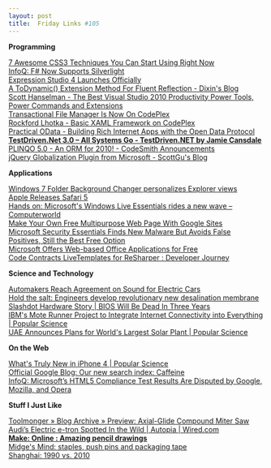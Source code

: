 ```yaml
---
layout: post
title:  Friday Links #105
---
```

**Programming**

[7 Awesome CSS3 Techniques You Can Start Using Right Now ](http://mashable.com/2010/06/04/awesome-css3-techniques/?utm_source=feedburner&utm_medium=feed&utm_campaign=Feed%3A+Mashable+%28Mashable%29&utm_content=Google+Reader)   
[InfoQ: F# Now Supports Silverlight ](http://www.infoq.com/news/2010/06/FSharp-Silverlight)   
[Expression Studio 4 Launches Officially](http://electricbeach.org/?p=682)   
[A ToDynamic() Extension Method For Fluent Reflection - Dixin's Blog](http://weblogs.asp.net/dixin/archive/2010/06/08/a-todynamic-extension-method-for-fluent-reflection.aspx)   
[Scott Hanselman - The Best Visual Studio 2010 Productivity Power Tools, Power Commands and Extensions ](http://www.hanselman.com/blog/TheBestVisualStudio2010ProductivityPowerToolsPowerCommandsAndExtensions.aspx?utm_source=feedburner&utm_medium=feed&utm_campaign=Feed%3A+ScottHanselman+%28Scott+Hanselman+-+ComputerZen.com%29)   
[Transactional File Manager Is Now On CodePlex](http://www.chinhdo.com/20100608/transactional-file-manager-is-now-on-codeplex/)   
[Rockford Lhotka - Basic XAML Framework on CodePlex](http://www.lhotka.net/weblog/BasicXAMLFrameworkOnCodePlex.aspx)   
[Practical OData - Building Rich Internet Apps with the Open Data Protocol](http://msdn.microsoft.com/en-us/magazine/ff714561.aspx)   
[**TestDriven.Net 3.0 – All Systems Go - TestDriven.NET by Jamie Cansdale**](http://weblogs.asp.net/nunitaddin/archive/2010/06/09/testdriven-net-3-0-all-systems-go.aspx)   
[PLINQO 5.0 - An ORM for 2010! - CodeSmith Announcements](http://community.codesmithtools.com/blogs/announcements/archive/2010/06/09/plinqo-5-0-an-orm-for-2010.aspx)   
[jQuery Globalization Plugin from Microsoft - ScottGu's Blog](http://weblogs.asp.net/scottgu/archive/2010/06/10/jquery-globalization-plugin-from-microsoft.aspx)

**Applications**

[Windows 7 Folder Background Changer personalizes Explorer views](http://www.downloadsquad.com/2010/06/07/windows-7-folder-background-changer/)   
[Apple Releases Safari 5](http://www.prnewswire.com/news-releases/apple-releases-safari-5-95817479.html)   
[Hands on: Microsoft's Windows Live Essentials rides a new wave – Computerworld](http://www.computerworld.com/s/article/9177774/Hands_on_Microsoft_s_Windows_Live_Essentials_rides_a_new_wave?source=rss_news)   
[Make Your Own Free Multipurpose Web Page With Google Sites](http://www.makeuseof.com/tag/free-multipurpose-web-pages-google-sites/)   
[Microsoft Security Essentials Finds New Malware But Avoids False Positives, Still the Best Free Option ](http://lifehacker.com/5559102/microsoft-security-essentials-finds-unknown-malware-but-avoids-false-positives?utm_source=feedburner&utm_medium=feed&utm_campaign=Feed%3A+lifehacker%2Ffull+%28Lifehacker%29)   
[Microsoft Offers Web-based Office Applications for Free](http://www.techsupportalert.com/cdn/microsoft-offers-web-based-office-applications-free.htm)   
[Code Contracts LiveTemplates for ReSharper : Developer Journey](http://devjourney.com/blog/code-contracts-livetemplate-for-resharper/?utm_source=feedburner&utm_medium=feed&utm_campaign=Feed%3A+DevJourney+%28Developer+Journey%29&utm_content=Google+Reader)

**Science and Technology**

[Automakers Reach Agreement on Sound for Electric Cars](http://gm-volt.com/2010/06/05/automakers-reach-agreement-on-sound-for-electric-cars/)   
[Hold the salt: Engineers develop revolutionary new desalination membrane](http://www.sciencedaily.com/releases/2010/04/100406093636.htm?utm_source=feedburner&utm_medium=feed&utm_campaign=Feed%3A+sciencedaily+%28ScienceDaily%3A+Latest+Science+News%29)   
[Slashdot Hardware Story | BIOS Will Be Dead In Three Years](http://hardware.slashdot.org/story/10/06/08/1719222/BIOS-Will-Be-Dead-In-Three-Years?from=rss&utm_source=feedburner&utm_medium=feed&utm_campaign=Feed%3A+slashdot%2FeqWf+%28Slashdot%3A+Slashdot%29)   
[IBM's Mote Runner Project to Integrate Internet Connectivity into Everything | Popular Science](http://www.popsci.com/gadgets/article/2010-06/ibm-software-could-connect-any-gadget-internet)   
[UAE Announces Plans for World's Largest Solar Plant | Popular Science](http://www.popsci.com/science/article/2010-06/worlds-largest-solar-plant-be-built-uae)

**On the Web**

[What's Truly New in iPhone 4 | Popular Science](http://www.popsci.com/gadgets/article/2010-06/whats-truly-new-iphone-4)   
[Official Google Blog: Our new search index: Caffeine](http://googleblog.blogspot.com/2010/06/our-new-search-index-caffeine.html?utm_source=feedburner&utm_medium=feed&utm_campaign=Feed%3A+blogspot%2FMKuf+%28Official+Google+Blog%29)   
[InfoQ: Microsoft’s HTML5 Compliance Test Results Are Disputed by Google, Mozilla, and Opera](http://www.infoq.com/news/2010/06/HTML5-Compliance-Dispute)

**Stuff I Just Like**

[Toolmonger » Blog Archive » Preview: Axial-Glide Compound Miter Saw](http://toolmonger.com/2010/06/07/preview-axial-glide-compound-miter-saw/)   
[Audi’s Electric e-tron Spotted In the Wild | Autopia | Wired.com](http://www.wired.com/autopia/2010/06/e-tron-spied-testing/)   
[**Make: Online : Amazing pencil drawings** ](http://blog.makezine.com/archive/2010/06/amazing_pencil_drawings.html)   
[Midge's Mind: staples, push pins and packaging tape](http://midgesmind.blogspot.com/2010/06/staples-push-pins-and-packaging-tape.html)   
[Shanghai: 1990 vs. 2010](http://www.businessinsider.com/shanghai-1990-vs-2010-2010-6?utm_source=feedburner&utm_medium=feed&utm_campaign=Feed%3A+businessinsider+%28Business+Insider%29)
